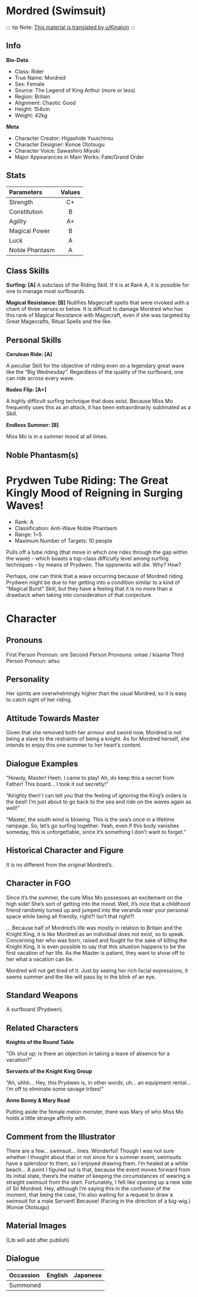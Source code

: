 # Mordred (Swimsuit)

::: tip
Note: [This material is translated by u/Kinalvin](https://forums.nrvnqsr.com/showthread.php/6951-Fate-Grand-Order-Mats?p=2824654&viewfull=1#post2824654)
:::


## Info

**Bio-Data**

- Class: Rider
- True Name: Mordred
- Sex: Female
- Source: The Legend of King Arthur (more or less)
- Region: Britain
- Alignment: Chaotic Good
- Height: 154cm
- Weight: 42kg

**Meta**

- Character Creator: Higashide Yuuichirou
- Character Designer: Konoe Ototsugu
- Character Voice: Sawashiro Miyuki
- Major Appearances in Main Works: Fate/Grand Order

## Stats

| Parameters | Values |
|:--------|:--------:|
| Strength | C+ |
| Constitution | B |
| Agility | A+ |
| Magical Power | B |
| Luck | A |
| Noble Phantasm | A |

## Class Skills

**Surfing: [A]**
A subclass of the Riding Skill. If it is at Rank A, it is possible for one to manage most surfboards.

**Magical Resistance: [B]**
Nullifies Magecraft spells that were invoked with a chant of three verses or below. It is difficult to damage Mordred who has this rank of Magical Resistance with Magecraft, even if she was targeted by Great Magecrafts, Ritual Spells and the like.

## Personal Skills

**Cerulean Ride: [A]**

A peculiar Skill for the objective of riding even on a legendary great wave like the “Big Wednesday”. Regardless of the quality of the surfboard, one can ride across every wave.

**Rodeo Flip: [A+]**

A highly difficult surfing technique that does exist.
Because Miss Mo frequently uses this as an attack, it has been extraordinarily sublimated as a Skill.

**Endless Summer: [B]**

Miss Mo is in a summer mood at all times.

## Noble Phantasm(s)

# Prydwen Tube Riding: The Great Kingly Mood of Reigning in Surging Waves!
- Rank: A
- Classification: Anti-Wave Noble Phantasm
- Range: 1~5
- Maximum Number of Targets: 10 people

Pulls off a tube riding (that move in which one rides through the gap within the wave) – which boasts a top-class difficulty level among surfing techniques – by means of Prydwen. The opponents will die. Why? How?

Perhaps, one can think that a wave occurring because of Mordred riding Prydwen might be due to her getting into a condition similar to a kind of “Magical Burst” Skill, but they have a feeling that it is no more than a drawback when taking into consideration of that conjecture.

# Character

## Pronouns

First Person Pronoun: ore
Second Person Pronouns: omae / kisama
Third Person Pronoun: aitsu

## Personality

Her spirits are overwhelmingly higher than the usual Mordred, so it is easy to catch sight of her riding.

## Attitude Towards Master

Given that she removed both her armour and sword now, Mordred is not being a slave to the restraints of being a knight. As for Mordred herself, she intends to enjoy this one summer to her heart’s content.

## Dialogue Examples

“Howdy, Master! Heeh, I came to play! Ah, do keep this a secret from Father! This board… I took it out secretly!”

“Alrighty then! I can tell you that the feeling of ignoring the King’s orders is the best! I’m just about to go back to the sea and ride on the waves again as well!”

“Master, the south wind is blowing. This is the sea’s once in a lifetime rampage. So, let’s go surfing together. Yeah, even if this body vanishes someday, this is unforgettable, since it’s something I don’t want to forget.”

## Historical Character and Figure

It is no different from the original Mordred’s.

## Character in FGO

Since it’s the summer, the cute Miss Mo possesses an excitement on the high side! She’s sort of getting into the mood. Well, it’s nice that a childhood friend randomly turned up and jumped into the veranda near your personal space while being all friendly, right?! Isn’t that right?!

… Because half of Mordred’s life was mostly in relation to Britain and the Knight King, it is like Mordred as an individual does not exist, so to speak. Concerning her who was born, raised and fought for the sake of killing the Knight King, it is even possible to say that this situation happens to be the first vacation of her life. As the Master is patient, they want to show off to her what a vacation can be.

Mordred will not get tired of it. Just by seeing her rich facial expressions, it seems summer and the like will pass by in the blink of an eye.

## Standard Weapons

A surfboard (Prydwen).

## Related Characters

**Knights of the Round Table**

“Oh shut up; is there an objection in taking a leave of absence for a vacation?”

**Servants of the Knight King Group**

“Ah, uhhh… Hey, this Prydwen is, in other words, uh… an equipment rental… I’m off to eliminate some savage tribes!”

**Anne Bonny & Mary Read**

Putting aside the female melon monster, there was Mary of who Miss Mo holds a little strange affinity with.


## Comment from the Illustrator

There are a few… swimsuit… lines. Wonderful! Though I was not sure whether I thought about that or not since for a summer event, swimsuits have a splendour to them, so I enjoyed drawing them. I’m healed at a white beach…
A point I figured out is that, because the event moves forward from its initial state, there’s the matter of keeping the circumstances of wearing a straight swimsuit from the start. Fortunately, I felt like opening up a new side of Sir Mordred. Hey, although I’m saying this in the confusion of the moment, that being the case, I’m also waiting for a request to draw a swimsuit for a male Servant! Because! (Facing in the direction of a big-wig.) (Konoe Ototsugu)

## Material Images

(Lib will add after publish)

## Dialogue

| Occassion | English | Japanese |
|:--------|:--------:|:--------:|
| Summoned |  |  |